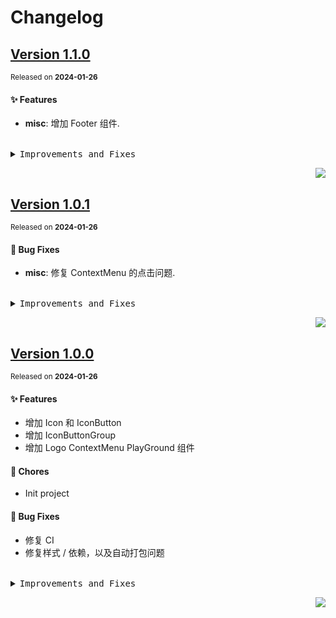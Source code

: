 <a name="readme-top"></a>

# Changelog

## [Version&nbsp;1.1.0](https://github.com/chat2db/Chat2DB-UI/compare/v1.0.1...v1.1.0)

<sup>Released on **2024-01-26**</sup>

#### ✨ Features

- **misc**: 增加 Footer 组件.

<br/>

<details>
<summary><kbd>Improvements and Fixes</kbd></summary>

#### What's improved

- **misc**: 增加 Footer 组件 ([2d14a03](https://github.com/chat2db/Chat2DB-UI/commit/2d14a03))

</details>

<div align="right">

[![](https://img.shields.io/badge/-BACK_TO_TOP-151515?style=flat-square)](#readme-top)

</div>

## [Version&nbsp;1.0.1](https://github.com/chat2db/Chat2DB-UI/compare/v1.0.0...v1.0.1)

<sup>Released on **2024-01-26**</sup>

#### 🐛 Bug Fixes

- **misc**: 修复 ContextMenu 的点击问题.

<br/>

<details>
<summary><kbd>Improvements and Fixes</kbd></summary>

#### What's fixed

- **misc**: 修复 ContextMenu 的点击问题 ([81ddd9f](https://github.com/chat2db/Chat2DB-UI/commit/81ddd9f))

</details>

<div align="right">

[![](https://img.shields.io/badge/-BACK_TO_TOP-151515?style=flat-square)](#readme-top)

</div>

## [Version&nbsp;1.0.0](https://github.com/chat2db/Chat2DB-UI/releases/tag/1.0.0)

<sup>Released on **2024-01-26**</sup>

#### ✨ Features

- 增加 Icon 和 IconButton
- 增加 IconButtonGroup
- 增加 Logo ContextMenu PlayGround 组件

#### 🎫 Chores

- Init project

#### 🐛 Bug Fixes

- 修复 CI
- 修复样式 / 依赖，以及自动打包问题

<br/>

<details>
<summary><kbd>Improvements and Fixes</kbd></summary>

#### What's fixed

- 修复 CI ([29acae4](https://github.com/chat2db/Chat2DB-UI/commit/29acae4))
- 修复样式 / 依赖，以及自动打包问题 ([1b40af3](https://github.com/chat2db/Chat2DB-UI/commit/1b40af3))

#### What's added

- 增加 Icon 和 IconButton ([1c4d9eb](https://github.com/chat2db/Chat2DB-UI/commit/1c4d9eb))
- 增加 IconButtonGroup ([0f3ac5a](https://github.com/chat2db/Chat2DB-UI/commit/0f3ac5a))
- 增加 Logo ContextMenu PlayGround 组件 ([7bfa293](https://github.com/chat2db/Chat2DB-UI/commit/7bfa293))

</details>

<div align="right">

[![](https://img.shields.io/badge/-BACK_TO_TOP-151515?style=flat-square)](#readme-top)

</div>
